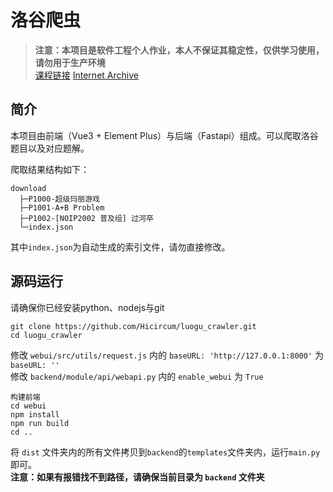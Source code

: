 # 洛谷爬虫
> **注意：本项目是软件工程个人作业，本人不保证其稳定性，仅供学习使用，请勿用于生产环境**  
> [课程链接](https://bbs.csdn.net/topics/617213407) [Internet Archive](https://web.archive.org/web/20230913062739/https://bbs.csdn.net/topics/617213407)

## 简介
本项目由前端（Vue3 + Element Plus）与后端（Fastapi）组成。可以爬取洛谷题目以及对应题解。

爬取结果结构如下：
```
download
  ├─P1000-超级玛丽游戏
  ├─P1001-A+B Problem
  ├─P1002-[NOIP2002 普及组] 过河卒
  └─index.json
```
其中`index.json`为自动生成的索引文件，请勿直接修改。

## 源码运行
请确保你已经安装python、nodejs与git
```
git clone https://github.com/Hicircum/luogu_crawler.git
cd luogu_crawler
```
修改 `webui/src/utils/request.js` 内的 `baseURL: 'http://127.0.0.1:8000'` 为 `baseURL: ''`  
修改 `backend/module/api/webapi.py` 内的 `enable_webui` 为 `True`
```
构建前端
cd webui
npm install
npm run build
cd ..
```
将 `dist` 文件夹内的所有文件拷贝到`backend`的`templates`文件夹内，运行`main.py`即可。  
**注意：如果有报错找不到路径，请确保当前目录为 `backend` 文件夹**

